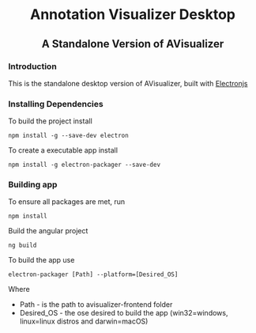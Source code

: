 
<h1 align = "center">Annotation Visualizer Desktop</h1>
<h2 align = "center"> A Standalone Version of AVisualizer </h2>

### Introduction


This is the standalone desktop version of AVisualizer, built with [Electronjs](https://www.electronjs.org/)
### Installing Dependencies

To build the project install

`npm install -g --save-dev electron`

To create a executable app install

`npm install -g electron-packager --save-dev`

### Building app

To ensure all packages are met, run

`npm install`

Build the angular project

`ng build`

To build the app use 

`electron-packager [Path] --platform=[Desired_OS]`

Where

* Path - is the path to avisualizer-frontend folder
* Desired_OS - the ose desired to build the app (win32=windows, linux=linux distros and darwin=macOS)


